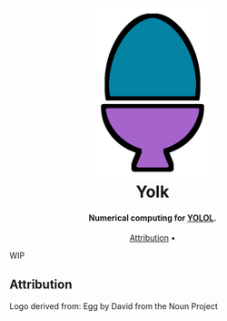 <h1 align="center">
    <br>
    <img src="https://raw.githubusercontent.com/averycrespi/yolk/master/resources/yolk.png" width="200"</img>
    <br>
    Yolk
    <br>
</h1>

<h4 align="center">Numerical computing for <a href="https://wiki.starbasegame.com/index.php/YOLOL">YOLOL</a>.</h4>

<p align="center">
    <a href="#attribution">Attribution</a> •
</p>

WIP

## Attribution

Logo derived from: Egg by David from the Noun Project
